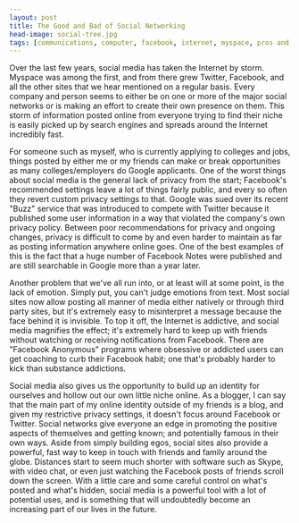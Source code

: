 ```yaml
---
layout: post
title: The Good and Bad of Social Networking
head-image: social-tree.jpg
tags: [communications, computer, facebook, internet, myspace, pros and cons, social networking]
---
```


Over the last few years, social media has taken the Internet by storm.
Myspace was among the first, and from there grew Twitter, Facebook, and
all the other sites that we hear mentioned on a regular basis. Every
company and person seems to either be on one or more of the major social
networks or is making an effort to create their own presence on them.
This storm of information posted online from everyone trying to find
their niche is easily picked up by search engines and spreads around the
Internet incredibly fast.

For someone such as myself, who is currently applying to colleges and
jobs, things posted by either me or my friends can make or break
opportunities as many colleges/employers do Google applicants. One of
the worst things about social media is the general lack of privacy from
the start; Facebook's recommended settings leave a lot of things fairly
public, and every so often they revert custom privacy settings to that.
Google was sued over its recent "Buzz" service that was introduced to
compete with Twitter because it published some user information in a way
that violated the company's own privacy policy. Between poor
recommendations for privacy and ongoing changes, privacy is difficult to
come by and even harder to maintain as far as posting information
anywhere online goes. One of the best examples of this is the fact that
a huge number of Facebook Notes were published and are still searchable
in Google more than a year later.

Another problem that we've all run into, or at least will at some point,
is the lack of emotion. Simply put, you can't judge emotions from text.
Most social sites now allow posting all manner of media either natively
or through third party sites, but it's extremely easy to misinterpret a
message because the face behind it is invisible. To top it off, the
Internet is addictive, and social media magnifies the effect; it's
extremely hard to keep up with friends without watching or receiving
notifications from Facebook. There are "Facebook Anonymous" programs
where obsessive or addicted users can get coaching to curb their
Facebook habit; one that's probably harder to kick than substance
addictions.

Social media also gives us the opportunity to build up an identity for
ourselves and hollow out our own little niche online. As a blogger, I
can say that the main part of my online identity outside of my friends
is a blog, and given my restrictive privacy settings, it doesn't focus
around Facebook or Twitter. Social networks give everyone an edge in
promoting the positive aspects of themselves and getting known; and
potentially famous in their own ways. Aside from simply building egos,
social sites also provide a powerful, fast way to keep in touch with
friends and family around the globe. Distances start to seem much
shorter with software such as Skype, with video chat, or even just
watching the Facebook posts of friends scroll down the screen. With a
little care and some careful control on what's posted and what's hidden,
social media is a powerful tool with a lot of potential uses, and is
something that will undoubtedly become an increasing part of our lives
in the future.

